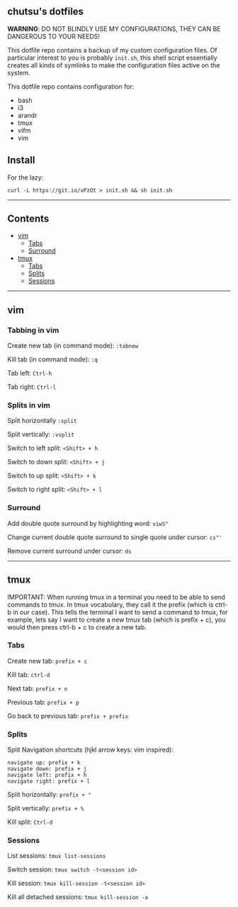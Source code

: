 chutsu's dotfiles
-----------------

**WARNING**: DO NOT BLINDLY USE MY CONFIGURATIONS, THEY CAN BE DANGEROUS TO
YOUR NEEDS!

This dotfile repo contains a backup of my custom configuration files. Of
particular interest to you is probably `init.sh`, this shell script essentially
creates all kinds of symlinks to make the configuration files active on the
system.

This dotfile repo contains configuration for:

- bash
- i3
- arandr
- tmux
- vifm
- vim


Install
-------

For the lazy:

```
curl -L https://git.io/vPzOt > init.sh && sh init.sh
```


---


Contents
--------
- [vim](#vim)
    - [Tabs](#tabbing-in-vim)
    - [Surround](#surround)
- [tmux](#tmux)
    - [Tabs](#tmux-tabs)
    - [Splits](#tmux-splits)
    - [Sessions](#tmux-sessions)


---


vim
---

### Tabbing in vim

Create new tab (in command mode): `:tabnew`

Kill tab (in command mode): `:q`

Tab left: `Ctrl-h`

Tab right: `Ctrl-l`


### Splits in vim

Split horizontally `:split`

Split vertically: `:vsplit`

Switch to left split: `<Shift> + h`

Switch to down split: `<Shift> + j`

Switch to up split: `<Shift> + k`

Switch to right split: `<Shift> + l`


### Surround

Add double quote surround by highlighting word: `viwS"`

Change current double quote surround to single quote under cursor: `cs"'`

Remove current surround under cursor: `ds`


---


tmux
----

IMPORTANT: When running tmux in a terminal you need to be able to send commands
to tmux. In tmux vocabulary, they call it the prefix (which is ctrl-b in our
case). This tells the terminal I want to send a command to tmux, for example,
lets say I want to create a new tmux tab (which is prefix + c), you would then
press ctrl-b + c to create a new tab.


### Tabs

Create new tab: `prefix + c`

Kill tab: `ctrl-d`

Next tab: `prefix + n`

Previous tab: `prefix + p`

Go back to previous tab: `prefix + prefix`



### Splits

Split Navigation shortcuts (hjkl arrow keys: vim inspired):

    navigate up: prefix + k
    navigate down: prefix + j
    navigate left: prefix + h
    navigate right: prefix + l

Split horizontally: `prefix + "`

Split vertically: `prefix + %`

Kill split: `Ctrl-d`


### Sessions

List sessions: `tmux list-sessions`

Switch session: `tmux switch -t<session id>`

Kill session: `tmux kill-session -t<session id>`

Kill all detached sessions: `tmux kill-session -a`
